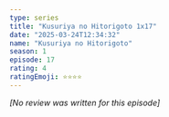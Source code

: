 ```yaml
---
type: series
title: "Kusuriya no Hitorigoto 1x17"
date: "2025-03-24T12:34:32"
name: "Kusuriya no Hitorigoto"
season: 1
episode: 17
rating: 4
ratingEmoji: ⭐️⭐️⭐️⭐️
---
```


*[No review was written for this episode]*
